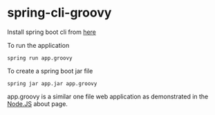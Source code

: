 # spring-cli-groovy

Install spring boot cli from [here](https://docs.spring.io/spring-boot/docs/current/reference/html/getting-started-installing-spring-boot.html)

To run the application

```shell
spring run app.groovy
```

To create a spring boot jar file

```shell
spring jar app.jar app.groovy
```

app.groovy is a similar one file web application as demonstrated in the [Node.JS](https://nodejs.org/en/about/) about page.
 
